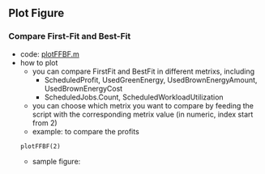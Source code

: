 ## Plot Figure


### Compare First-Fit and Best-Fit
- code: [plotFFBF.m](./plotFFBF.m)
- how to plot
  - you can compare FirstFit and BestFit in different metrixs, including
    - ScheduledProfit, UsedGreenEnergy, UsedBrownEnergyAmount, UsedBrownEnergyCost
    - ScheduledJobs.Count, ScheduledWorkloadUtilization
  - you can choose which metrix you want to compare by feeding the script with the corresponding metrix value (in numeric, index start from 2)
  - example: to compare the profits
  ```
  plotFFBF(2)
  ```
  - sample figure:

